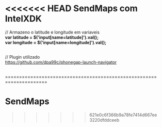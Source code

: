 <<<<<<< HEAD
SendMaps com IntelXDK
=====================================================================

// Armazeno o latitude e longitude em variaveis<br>
<b>var latitude  = $('input[name=latitude]').val();</b> <br>
<b>var longitude = $('input[name=longitude]').val();</b><br><br>

// Plugin utilizado<br>
https://github.com/dpa99c/phonegap-launch-navigator<br><br>

=====================================================================<br>
# SendMaps<br>
>>>>>>> 621e0c6f366b9a78fe7414d667ee3220dfddceeb
